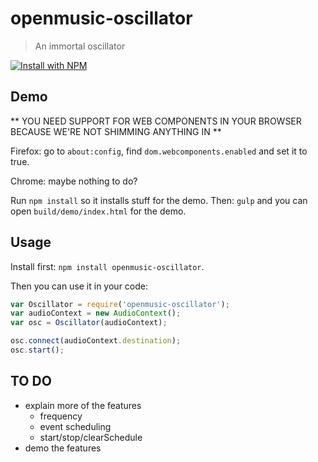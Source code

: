 # openmusic-oscillator

> An immortal oscillator

[![Install with NPM](https://nodei.co/npm/openmusic-oscillator.png?downloads=true&stars=true)](https://nodei.co/npm/openmusic-oscillator/)

## Demo

** YOU NEED SUPPORT FOR WEB COMPONENTS IN YOUR BROWSER BECAUSE WE'RE NOT SHIMMING ANYTHING IN **

Firefox: go to `about:config`, find `dom.webcomponents.enabled` and set it to true.

Chrome: maybe nothing to do?

Run `npm install` so it installs stuff for the demo. Then: `gulp` and you can open `build/demo/index.html` for the demo.

## Usage

Install first: `npm install openmusic-oscillator`.

Then you can use it in your code:

```javascript
var Oscillator = require('openmusic-oscillator');
var audioContext = new AudioContext();
var osc = Oscillator(audioContext);

osc.connect(audioContext.destination);
osc.start();
```

## TO DO

- explain more of the features
	- frequency
	- event scheduling
	- start/stop/clearSchedule
- demo the features
